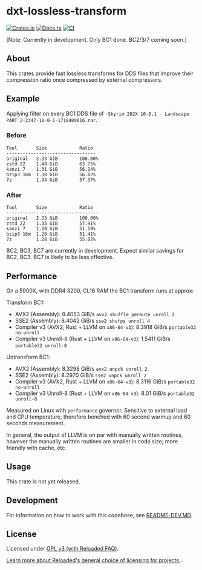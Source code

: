 # dxt-lossless-transform

[![Crates.io](https://img.shields.io/crates/v/dxt-lossless-transform.svg)](https://crates.io/crates/dxt-lossless-transform)
[![Docs.rs](https://docs.rs/dxt-lossless-transform/badge.svg)](https://docs.rs/dxt-lossless-transform)
[![CI](https://github.com/Sewer56/dxt-lossless-transform/actions/workflows/rust.yml/badge.svg)](https://github.com/Sewer56/dxt-lossless-transform/actions)

[Note: Currently in development. Only BC1 done. BC2/3/7 coming soon.]

## About

This crates provide fast lossless transforms for DDS files that improve their compression ratio
once compressed by external compressors.

## Example

Applying filter on every BC1 DDS file of `-Skyrim 202X 10.0.1 - Landscape PART 2-2347-10-0-1-1710489616.rar`.

### Before

```ignore
Tool       Size            Ratio 
---------------------------------
original   2.33 GiB        100.00%
zstd 22    1.48 GiB        63.75%
kanzi 7    1.31 GiB        56.14%
bzip3 16m  1.30 GiB        56.02%
7z         1.34 GiB        57.37%
```

### After

```ignore
Tool       Size            Ratio     
----------------------------------
original   2.33 GiB        100.00%
zstd 22    1.35 GiB        57.91% 
kanzi 7    1.20 GiB        51.50%
bzip3 16m  1.20 GiB        51.41%
7z         1.28 GiB        55.02%
```

BC2, BC3, BC7 are currently in development.
Expect similar savings for BC2, BC3. BC7 is likely to be less effective.

## Performance

On a 5900X, with DDR4 3200, CL16 RAM the BC1 transform runs at approx:

Transform BC1:

- AVX2 (Assembly): 8.4053 GiB/s `avx2 shuffle_permute unroll 2`
- SSE2 (Assembly): 8.4042 GiB/s `sse2 shufps unroll 4`
- Compiler v3 (AVX2, Rust + LLVM on `x86-64-v3`): 8.3918 GiB/s `portable32 no-unroll`
- Compiler v3 Unroll-8 (Rust + LLVM on `x86-64-v3`): 1.5411 GiB/s `portable32 unroll-8`

Untransform BC1:

- AVX2 (Assembly): 8.3298 GiB/s `avx2 unpck unroll 2`
- SSE2 (Assembly): 8.2970 GiB/s `sse2 unpck unroll 2`
- Compiler v3 (AVX2, Rust + LLVM on `x86-64-v3`): 8.3116 GiB/s `portable32 no-unroll`
- Compiler v3 Unroll-8 (Rust + LLVM on `x86-64-v3`): 8.01 GiB/s `portable32 unroll-8`

Measured on Linux with `performance` governor. Sensitive to external load and CPU temperature, therefore
benched with 60 second warmup and 60 seconds measurement. 

In general, the output of LLVM is on par with manually written routines, however the manually
written routines are smaller in code size; more friendly with cache, etc.

## Usage

This crate is not yet released.



## Development

For information on how to work with this codebase, see [README-DEV.MD](README-DEV.MD).

## License

Licensed under [GPL v3 (with Reloaded FAQ)](./LICENSE).  

[Learn more about Reloaded's general choice of licensing for projects.][reloaded-license].  

[codecov]: https://about.codecov.io/
[crates-io-key]: https://crates.io/settings/tokens
[nuget-key]: https://www.nuget.org/account/apikeys
[docs]: https://dxt-lossless-transform.github.io/dxt-lossless-transform
[reloaded-license]: https://reloaded-project.github.io/Reloaded.MkDocsMaterial.Themes.R2/Pages/license/